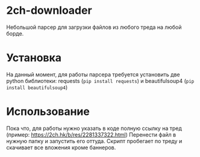 # 2ch-downloader

Небольшой парсер для загрузки файлов из любого треда на любой борде. 

# Установка
На данный момент, для работы парсера требуется установить две python библиотеки:
requests (`pip install requests`) и beautifulsoup4 (`pip install beautifulsoup4`)

# Использование
Пока что, для работы нужно указать в коде полную ссылку на тред (пример: https://2ch.hk/b/res/2281337322.html) 
Перенести файл в нужную папку и запустить его оттуда. Скрипт пробегает по треду и скачивает все вложения кроме баннеров. 